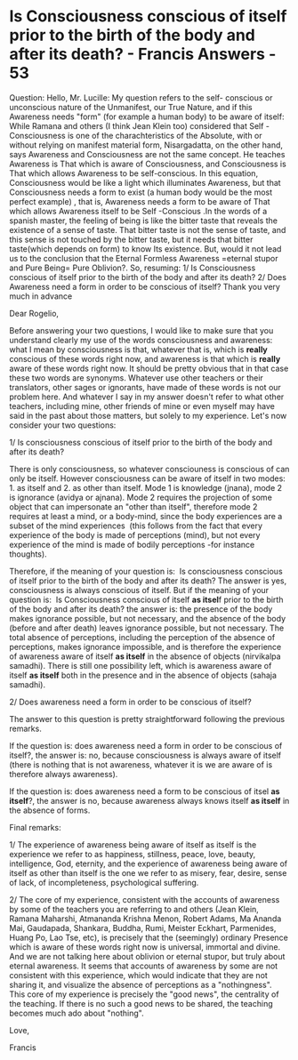 # Is Consciousness conscious of itself prior to the birth of the body and after its death? - Francis Answers - 53

  

Question: Hello, Mr. Lucille: My question refers to the self- conscious or unconscious nature of the Unmanifest, our True Nature, and if this Awareness needs &quot;form&quot; (for example a human body) to be aware of itself: While Ramana and others (I think Jean Klein too) considered that Self -Consciousness is one of the charachteristics of the Absolute, with or without relying on manifest material form, Nisargadatta, on the other hand, says Awareness and Consciousness are not the same concept. He teaches Awareness is That which is aware of Consciousness, and Consciousness is That which allows Awareness to be self-conscious. In this equation, Consciousness would be like a light which illuminates Awareness, but that Consciousness needs a form to exist (a human body would be the most perfect example) , that is, Awareness needs a form to be aware of That which allows Awareness itself to be Self -Conscious .In the words of a spanish master, the feeling of being is like the bitter taste that reveals the existence of a sense of taste. That bitter taste is not the sense of taste, and this sense is not touched by the bitter taste, but it needs that bitter taste(which depends on form) to know Its existence. But, would it not lead us to the conclusion that the Eternal Formless Awareness =eternal stupor and Pure Being= Pure Oblivion?. So, resuming: 1/ Is Consciousness conscious of itself prior to the birth of the body and after its death? 2/ Does Awareness need a form in order to be conscious of itself? Thank you very much in advance

  

Dear Rogelio,

  

Before answering your two questions, I would like to make sure that you understand clearly my use of the words consciousness and awareness: what I mean by consciousness is that, whatever that is, which is **really** conscious of these words right now, and awareness is that which is **really** aware of these words right now. It should be pretty obvious that in that case these two words are synonyms. Whatever use other teachers or their translators, other sages or ignorants, have made of these words is not our problem here. And whatever I say in my answer doesn't refer to what other teachers, including mine, other friends of mine or even myself may have said in the past about those matters, but solely to my experience. Let's now consider your two questions:

  

1/ Is consciousness conscious of itself prior to the birth of the body and after its death?

There is only consciousness, so whatever consciouness is conscious of can only be itself. However consciousness can be aware of itself in two modes: 1. as itself and 2. as other than itself. Mode 1 is knowledge (jnana), mode 2 is ignorance (avidya or ajnana). Mode 2 requires the projection of some object that can impersonate an &quot;other than itself&quot;, therefore mode 2 requires at least a mind, or a body-mind, since the body experiences are a subset of the mind experiences &nbsp;(this follows from the fact that every experience of the body is made of perceptions (mind), but not every experience of the mind is made of bodily perceptions -for instance thoughts).

  

Therefore, if the meaning of your question is:&nbsp; Is consciousness conscious of itself prior to the birth of the body and after its death? The answer is yes, consciousness is always conscious of itself. But if the meaning of your question is:&nbsp; Is Consciousness conscious of itself **as itsel**f prior to the birth of the body and after its death? the answer is: the presence of the body makes ignorance possible, but not necessary, and the absence of the body (before and after death) leaves ignorance possible, but not necessary. The total absence of perceptions, including the perception of the absence of perceptions, makes ignorance impossible, and is therefore the experience of awareness aware of itself **as itself** in the absence of objects (nirvikalpa samadhi). There is still one possibility left, which is awareness aware of itself **as itself** both in the presence and in the absence of objects (sahaja samadhi).

  

2/ Does awareness need a form in order to be conscious of itself?

The answer to this question is pretty straightforward following the previous remarks.&nbsp;

If the question is: does awareness need a form in order to be conscious of itself?, the answer is: no, because consciousness is always aware of itself (there is nothing that is not awareness, whatever it is we are aware of is therefore always awareness).

If the question is: does awareness need a form to be conscious of itsel **as itself**?, the answer is no, because awareness always knows itself **as itself** in the absence of forms.

  

Final remarks: 

1/ The experience of awareness being aware of itself as itself is the experience we refer to as happiness, stillness, peace, love, beauty, intelligence, God, eternity, and the experience of awareness being aware of itself as other than itself is the one we refer to as misery, fear, desire, sense of lack, of incompleteness, psychological suffering.

2/ The core of my experience, consistent with the accounts of awareness by some of the teachers you are referring to and others (Jean Klein, Ramana Maharshi, Atmananda Krishna Menon, Robert Adams, Ma Ananda Mai, Gaudapada, Shankara, Buddha, Rumi, Meister Eckhart, Parmenides, Huang Po, Lao Tse, etc), is precisely that the (seemingly) ordinary Presence which is aware of these words right now is universal, immortal and divine. And we are not talking here about oblivion or eternal stupor, but truly about eternal awareness. It seems that accounts of awareness by some are not consistent with this experience, which would indicate that they are not sharing it, and visualize the absence of perceptions as a &quot;nothingness&quot;. This core of my experience is precisely the &quot;good news&quot;, the centrality of the teaching. If there is no such a good news to be shared, the teaching becomes much ado about &quot;nothing&quot;.

  

Love,

  

Francis

  

  

  

  

